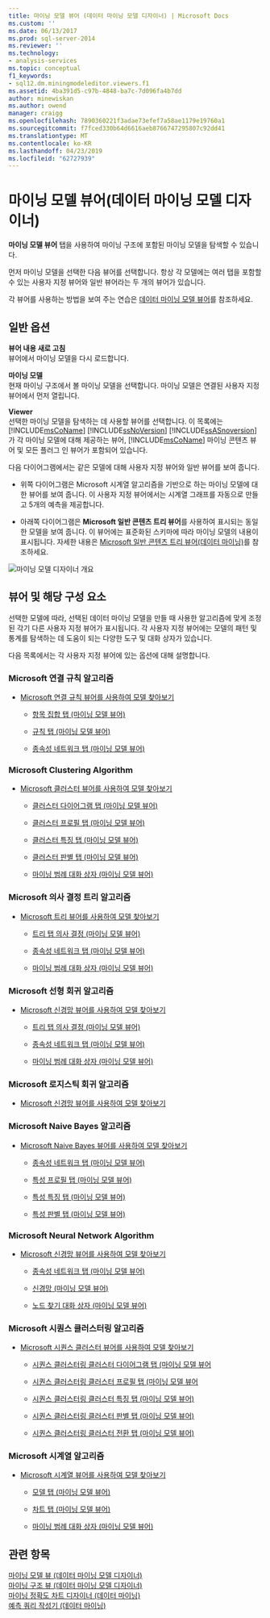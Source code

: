 ```yaml
---
title: 마이닝 모델 뷰어 (데이터 마이닝 모델 디자이너) | Microsoft Docs
ms.custom: ''
ms.date: 06/13/2017
ms.prod: sql-server-2014
ms.reviewer: ''
ms.technology:
- analysis-services
ms.topic: conceptual
f1_keywords:
- sql12.dm.miningmodeleditor.viewers.f1
ms.assetid: 4ba391d5-c97b-4848-ba7c-7d096fa4b7dd
author: minewiskan
ms.author: owend
manager: craigg
ms.openlocfilehash: 7890360221f3adae73efef7a58ae1179e19760a1
ms.sourcegitcommit: f7fced330b64d6616aeb8766747295807c92dd41
ms.translationtype: MT
ms.contentlocale: ko-KR
ms.lasthandoff: 04/23/2019
ms.locfileid: "62727939"
---
```

# <a name="mining-model-viewers-data-mining-model-designer"></a>마이닝 모델 뷰어(데이터 마이닝 모델 디자이너)
  **마이닝 모델 뷰어** 탭을 사용하여 마이닝 구조에 포함된 마이닝 모델을 탐색할 수 있습니다.  
  
 먼저 마이닝 모델을 선택한 다음 뷰어를 선택합니다. 항상 각 모델에는 여러 탭을 포함할 수 있는 사용자 지정 뷰어와 일반 뷰어라는 두 개의 뷰어가 있습니다.  
  
 각 뷰어를 사용하는 방법을 보여 주는 연습은 [데이터 마이닝 모델 뷰어](data-mining/data-mining-model-viewers.md)를 참조하세요.  
  
## <a name="common-options"></a>일반 옵션  
 **뷰어 내용 새로 고침**  
 뷰어에서 마이닝 모델을 다시 로드합니다.  
  
 **마이닝 모델**  
 현재 마이닝 구조에서 볼 마이닝 모델을 선택합니다. 마이닝 모델은 연결된 사용자 지정 뷰어에서 먼저 열립니다.  
  
 **Viewer**  
 선택한 마이닝 모델을 탐색하는 데 사용할 뷰어를 선택합니다. 이 목록에는 [!INCLUDE[msCoName](../includes/msconame-md.md)] [!INCLUDE[ssNoVersion](../includes/ssnoversion-md.md)] [!INCLUDE[ssASnoversion](../includes/ssasnoversion-md.md)] 가 각 마이닝 모델에 대해 제공하는 뷰어, [!INCLUDE[msCoName](../includes/msconame-md.md)] 마이닝 콘텐츠 뷰어 및 모든 플러그 인 뷰어가 포함되어 있습니다.  
  
 다음 다이어그램에서는 같은 모델에 대해 사용자 지정 뷰어와 일반 뷰어를 보여 줍니다.  
  
-   위쪽 다이어그램은 Microsoft 시계열 알고리즘을 기반으로 하는 마이닝 모델에 대한 뷰어를 보여 줍니다. 이 사용자 지정 뷰어에서는 시계열 그래프를 자동으로 만들고 5개의 예측을 제공합니다.  
  
-   아래쪽 다이어그램은 **Microsoft 일반 콘텐츠 트리 뷰어**를 사용하여 표시되는 동일한 모델을 보여 줍니다. 이 뷰어에는 표준화된 스키마에 따라 마이닝 모델의 내용이 표시됩니다. 자세한 내용은 [Microsoft 일반 콘텐츠 트리 뷰어&#40;데이터 마이닝&#41;](microsoft-generic-content-tree-viewer-data-mining.md)를 참조하세요.  
  
 ![마이닝 모델 디자이너 개요](media/generic-mining-model-tab1.gif "마이닝 모델 디자이너 개요")  
  
## <a name="viewers-and-their-components"></a>뷰어 및 해당 구성 요소  
 선택한 모델에 따라, 선택된 데이터 마이닝 모델을 만들 때 사용한 알고리즘에 맞게 조정된 각기 다른 사용자 지정 뷰어가 표시됩니다. 각 사용자 지정 뷰어에는 모델의 패턴 및 통계를 탐색하는 데 도움이 되는 다양한 도구 및 대화 상자가 있습니다.  
  
 다음 목록에서는 각 사용자 지정 뷰어에 있는 옵션에 대해 설명합니다.  
  
### <a name="microsoft-association-rules-algorithm"></a>Microsoft 연결 규칙 알고리즘  
  
-   [Microsoft 연결 규칙 뷰어를 사용하여 모델 찾아보기](data-mining/browse-a-model-using-the-microsoft-association-rules-viewer.md)  
  
    -   [항목 집합 탭 &#40;마이닝 모델 뷰어&#41;](itemsets-tab-mining-model-viewer.md)  
  
    -   [규칙 탭 &#40;마이닝 모델 뷰어&#41;](rules-tab-mining-model-viewer.md)  
  
    -   [종속성 네트워크 탭 &#40;마이닝 모델 뷰어&#41;](dependency-network-tab-mining-model-viewer.md)  
  
### <a name="microsoft-clustering-algorithm"></a>Microsoft Clustering Algorithm  
  
-   [Microsoft 클러스터 뷰어를 사용하여 모델 찾아보기](data-mining/browse-a-model-using-the-microsoft-cluster-viewer.md)  
  
    -   [클러스터 다이어그램 탭 &#40;마이닝 모델 뷰어&#41;](cluster-diagram-tab-mining-model-viewer.md)  
  
    -   [클러스터 프로필 탭 &#40;마이닝 모델 뷰어&#41;](cluster-profiles-tab-mining-model-viewer.md)  
  
    -   [클러스터 특징 탭 &#40;마이닝 모델 뷰어&#41;](cluster-characteristics-tab-mining-model-viewer.md)  
  
    -   [클러스터 판별 탭 &#40;마이닝 모델 뷰어&#41;](cluster-discrimination-tab-mining-model-viewer.md)  
  
    -   [마이닝 범례 대화 상자 &#40;마이닝 모델 뷰어&#41;](mining-legend-dialog-box-mining-model-viewer.md)  
  
### <a name="microsoft-decision-tree-algorithm"></a>Microsoft 의사 결정 트리 알고리즘  
  
-   [Microsoft 트리 뷰어를 사용하여 모델 찾아보기](data-mining/browse-a-model-using-the-microsoft-tree-viewer.md)  
  
    -   [트리 탭 의사 결정 &#40;마이닝 모델 뷰어&#41;](decision-tree-tab-mining-model-viewer.md)  
  
    -   [종속성 네트워크 탭 &#40;마이닝 모델 뷰어&#41;](dependency-network-tab-mining-model-viewer.md)  
  
    -   [마이닝 범례 대화 상자 &#40;마이닝 모델 뷰어&#41;](mining-legend-dialog-box-mining-model-viewer.md)  
  
### <a name="microsoft-linear-regression-algorithm"></a>Microsoft 선형 회귀 알고리즘  
  
-   [Microsoft 신경망 뷰어를 사용하여 모델 찾아보기](data-mining/browse-a-model-using-the-microsoft-neural-network-viewer.md)  
  
    -   [트리 탭 의사 결정 &#40;마이닝 모델 뷰어&#41;](decision-tree-tab-mining-model-viewer.md)  
  
    -   [종속성 네트워크 탭 &#40;마이닝 모델 뷰어&#41;](dependency-network-tab-mining-model-viewer.md)  
  
    -   [마이닝 범례 대화 상자 &#40;마이닝 모델 뷰어&#41;](mining-legend-dialog-box-mining-model-viewer.md)  
  
### <a name="microsoft-logistic-regression-algorithm"></a>Microsoft 로지스틱 회귀 알고리즘  
  
-   [Microsoft 신경망 뷰어를 사용하여 모델 찾아보기](data-mining/browse-a-model-using-the-microsoft-neural-network-viewer.md)  
  
### <a name="microsoft-nave-bayes-algorithm"></a>Microsoft Naive Bayes 알고리즘  
  
-   [Microsoft Naive Bayes 뷰어를 사용하여 모델 찾아보기](data-mining/browse-a-model-using-the-microsoft-naive-bayes-viewer.md)  
  
    -   [종속성 네트워크 탭 &#40;마이닝 모델 뷰어&#41;](dependency-network-tab-mining-model-viewer.md)  
  
    -   [특성 프로필 탭 &#40;마이닝 모델 뷰어&#41;](attribute-profiles-tab-mining-model-viewer.md)  
  
    -   [특성 특징 탭 &#40;마이닝 모델 뷰어&#41;](attribute-characteristics-tab-mining-model-viewer.md)  
  
    -   [특성 판별 탭 &#40;마이닝 모델 뷰어&#41;](attribute-discrimination-tab-mining-model-viewer.md)  
  
### <a name="microsoft-neural-network-algorithm"></a>Microsoft Neural Network Algorithm  
  
-   [Microsoft 신경망 뷰어를 사용하여 모델 찾아보기](data-mining/browse-a-model-using-the-microsoft-neural-network-viewer.md)  
  
    -   [종속성 네트워크 탭 &#40;마이닝 모델 뷰어&#41;](dependency-network-tab-mining-model-viewer.md)  
  
    -   [신경망 &#40;마이닝 모델 뷰어&#41;](neural-network-mining-model-viewer.md)  
  
    -   [노드 찾기 대화 상자 &#40;마이닝 모델 뷰어&#41;](find-node-dialog-box-mining-model-viewer.md)  
  
### <a name="microsoft-sequence-clustering-algorithm"></a>Microsoft 시퀀스 클러스터링 알고리즘  
  
-   [Microsoft 시퀀스 클러스터 뷰어를 사용하여 모델 찾아보기](data-mining/browse-a-model-using-the-microsoft-sequence-cluster-viewer.md)  
  
    -   [시퀀스 클러스터링 클러스터 다이어그램 탭 &#40;마이닝 모델 뷰어](sequence-clustering-cluster-diagram-tab-mining-model-viewer.md)  
  
    -   [시퀀스 클러스터링 클러스터 프로필 탭 &#40;마이닝 모델 뷰어](sequence-clustering-cluster-profiles-tab-mining-model-viewer.md)  
  
    -   [시퀀스 클러스터링 클러스터 특징 탭 &#40;마이닝 모델 뷰어&#41;](sequence-clustering-cluster-characteristics-tab-mining-model-viewer.md)  
  
    -   [시퀀스 클러스터링 클러스터 판별 탭 &#40;마이닝 모델 뷰어&#41;](sequence-clustering-cluster-discrimination-tab-mining-model-viewer.md)  
  
    -   [시퀀스 클러스터링 클러스터 전환 탭 &#40;마이닝 모델 뷰어&#41;](sequence-clustering-cluster-transition-tab-mining-model-viewer.md)  
  
### <a name="microsoft-time-series-algorithm"></a>Microsoft 시계열 알고리즘  
  
-   [Microsoft 시계열 뷰어를 사용하여 모델 찾아보기](data-mining/browse-a-model-using-the-microsoft-time-series-viewer.md)  
  
    -   [모델 탭 &#40;마이닝 모델 뷰어&#41;](model-tab-mining-model-viewers.md)  
  
    -   [차트 탭 &#40;마이닝 모델 뷰어&#41;](chart-tab-mining-model-viewers.md)  
  
    -   [마이닝 범례 대화 상자 &#40;마이닝 모델 뷰어&#41;](mining-legend-dialog-box-mining-model-viewer.md)  
  
## <a name="see-also"></a>관련 항목  
 [마이닝 모델 뷰 &#40;데이터 마이닝 모델 디자이너&#41;](mining-models-view-data-mining-model-designer.md)   
 [마이닝 구조 뷰 &#40;데이터 마이닝 모델 디자이너&#41;](mining-structure-view-data-mining-model-designer.md)   
 [마이닝 정확도 차트 디자이너 &#40;데이터 마이닝&#41;](mining-accuracy-chart-designer-data-mining.md)   
 [예측 쿼리 작성기 &#40;데이터 마이닝&#41;](prediction-query-builder-data-mining.md)  
  
  
